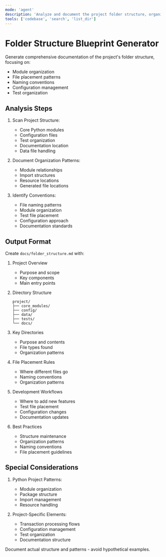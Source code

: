 ```yaml
---
mode: 'agent'
description: 'Analyze and document the project folder structure, organization patterns, and file placement conventions'
tools: ['codebase', 'search', 'list_dir']
---
```


# Folder Structure Blueprint Generator

Generate comprehensive documentation of the project's folder structure, focusing on:
- Module organization
- File placement patterns
- Naming conventions
- Configuration management
- Test organization

## Analysis Steps

1. Scan Project Structure:
   - Core Python modules
   - Configuration files
   - Test organization
   - Documentation location
   - Data file handling

2. Document Organization Patterns:
   - Module relationships
   - Import structures
   - Resource locations
   - Generated file locations

3. Identify Conventions:
   - File naming patterns
   - Module organization
   - Test file placement
   - Configuration approach
   - Documentation standards

## Output Format

Create `docs/folder_structure.md` with:

1. Project Overview
   - Purpose and scope
   - Key components
   - Main entry points

2. Directory Structure
   ```
   project/
   ├── core_modules/
   ├── config/
   ├── data/
   ├── tests/
   └── docs/
   ```

3. Key Directories
   - Purpose and contents
   - File types found
   - Organization patterns

4. File Placement Rules
   - Where different files go
   - Naming conventions
   - Organization patterns

5. Development Workflows
   - Where to add new features
   - Test file placement
   - Configuration changes
   - Documentation updates

6. Best Practices
   - Structure maintenance
   - Organization patterns
   - Naming conventions
   - File placement guidelines

## Special Considerations

1. Python Project Patterns:
   - Module organization
   - Package structure
   - Import management
   - Resource handling

2. Project-Specific Elements:
   - Transaction processing flows
   - Configuration management
   - Test organization
   - Documentation structure

Document actual structure and patterns - avoid hypothetical examples.
